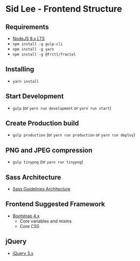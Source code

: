 # Sid Lee - Frontend Structure

## Requirements
- [NodeJS 8.x LTS](https://nodejs.org/en/)
- `npm install -g gulp-cli`
- `npm install -g yarn`
- `npm install -g @frctl/fractal`

## Installing
- `yarn install`

## Start Development
- `gulp` (or `yarn run development` or `yarn run start`)
    
## Create Production build
- `gulp production` (or `yarn run production` or `yarn run deploy`)
    
## PNG and JPEG compression
- `gulp tinypng` (or `yarn run tinypng`)

## Sass Architecture
- [Sass Guidelines Architecture](https://sass-guidelin.es/#architecture)
    
## Frontend Suggested Framework
- [Bootstrap 4.x](https://getbootstrap.com/)
    - Core variables and mixins
    - Core CSS
    
## jQuery
- [jQuery 3.x](https://code.jquery.com/)

